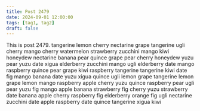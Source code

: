 ```yaml
---
title: Post 2479
date: 2024-09-01 12:00:00
tags: [tag1, tag2]
draft: false
---
```

This is post 2479.
tangerine
lemon
cherry
nectarine
grape
tangerine
ugli
cherry
mango
cherry
watermelon
strawberry
zucchini
mango
kiwi
honeydew
nectarine
banana
pear
quince
grape
pear
cherry
honeydew
yuzu
pear
yuzu
date
xigua
elderberry
zucchini
mango
ugli
elderberry
date
mango
raspberry
quince
pear
grape
kiwi
raspberry
tangerine
tangerine
kiwi
date
fig
mango
banana
date
yuzu
xigua
quince
ugli
lemon
grape
tangerine
lemon
grape
lemon
mango
raspberry
apple
cherry
yuzu
quince
raspberry
pear
ugli
pear
yuzu
fig
mango
apple
banana
strawberry
fig
cherry
yuzu
strawberry
date
banana
apple
cherry
raspberry
fig
elderberry
orange
fig
ugli
nectarine
zucchini
date
apple
raspberry
date
quince
tangerine
xigua
kiwi
